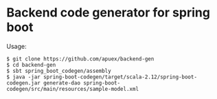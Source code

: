 # Backend code generator for spring boot


Usage:
```
$ git clone https://github.com/apuex/backend-gen
$ cd backend-gen
$ sbt spring_boot_codegen/assembly
$ java -jar spring-boot-codegen/target/scala-2.12/spring-boot-codegen.jar generate-dao spring-boot-codegen/src/main/resources/sample-model.xml
```
